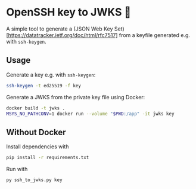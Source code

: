 # OpenSSH key to JWKS 🌿
A simple tool to generate a (JSON Web Key Set)[https://datatracker.ietf.org/doc/html/rfc7517] from a keyfile generated e.g. with `ssh-keygen`.

## Usage
Generate a key e.g. with `ssh-keygen`:
```bash
ssh-keygen -t ed25519 -f key
```

Generate a JWKS from the private key file using Docker:
```bash
docker build -t jwks .
MSYS_NO_PATHCONV=1 docker run --volume "$PWD:/app" -it jwks key
```

## Without Docker
Install dependencies with
```bash
pip install -r requirements.txt
```

Run with
```bash
py ssh_to_jwks.py key
```